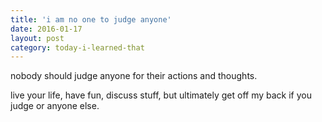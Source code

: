 ```yaml
---
title: 'i am no one to judge anyone'
date: 2016-01-17
layout: post
category: today-i-learned-that
---
```


nobody should judge anyone for their actions and thoughts.

live your life, have fun, discuss stuff, but ultimately get off my back if you judge or anyone else.
